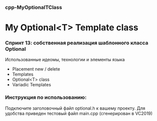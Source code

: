 ### cpp-MyOptionalTClass
# My Optional&lt;T> Template class
### Спринт 13: собственная реализация шаблонного класса Optional

Использованные идеомы, технологии и элементы языка
- Placement new / delete
- Templates
- Optional&lt;T> class
- Variadic Templates

### Инструкция по использованию:
Подключите заголовочный файл optional.h к вашему проекту.
Для удобства приведен тестовый файл main.cpp (сгенерирован в VC2019)